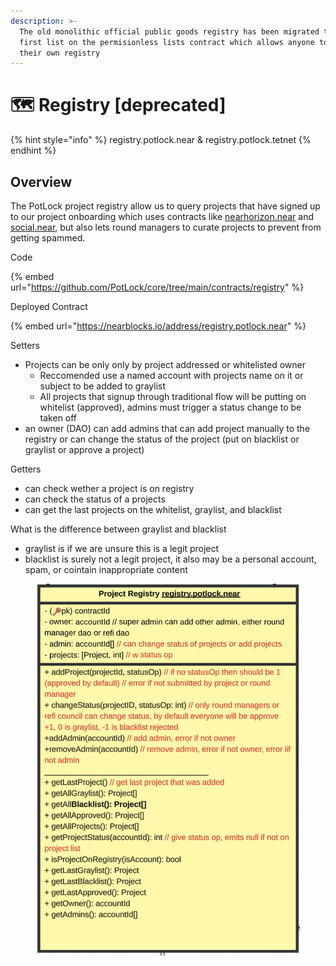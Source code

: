 ```yaml
---
description: >-
  The old monolithic official public goods registry has been migrated to the
  first list on the permisionless lists contract which allows anyone to create
  their own registry
---
```


# 🗺️ Registry \[deprecated]

{% hint style="info" %}
registry.potlock.near & registry.potlock.tetnet
{% endhint %}

## Overview

The PotLock project registry allow us to query projects that have signed up to our project onboarding which uses contracts like [nearhorizon.near](https://nearblocks.io/address/nearhorizon.near) and [social.near](https://nearblocks.io/address/social.near), but also lets round managers to curate projects to prevent from getting spammed.



Code&#x20;

{% embed url="https://github.com/PotLock/core/tree/main/contracts/registry" %}



Deployed Contract

{% embed url="https://nearblocks.io/address/registry.potlock.near" %}

Setters

* Projects can be only only by project addressed or whitelisted owner
  * Reccomended use a named account with projects name on it or subject to be added to graylist
  * All projects that signup through traditional flow will be putting on whitelist (approved), admins must trigger a status change to be taken off
* an owner (DAO) can add admins that can add project manually to the registry or can change the status of the project (put on blacklist or graylist or approve a project)

Getters

* can check wether a project is on registry
* can check the status of a projects
* can get the last projects on the whitelist, graylist, and blacklist

What is the difference between graylist and blacklist

* graylist is if we are unsure this is a legit project
* blacklist is surely not a legit project, it also may be a personal account, spam, or cointain inappropriate content

<figure><img src="../.gitbook/assets/Screenshot 2023-08-25 at 6.20.30 PM.png" alt=""><figcaption></figcaption></figure>



